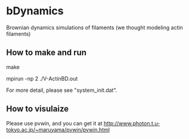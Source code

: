 # bDynamics
Brownian dynamics simulations of filaments (we thought modeling actin filaments)

## How to make and run

make

mpirun -np 2 ./V-ActinBD.out

For more detail, please see "system_init.dat".


## How to visulaize
Please use pvwin, and you can get it at
http://www.photon.t.u-tokyo.ac.jp/~maruyama/pvwin/pvwin.html
